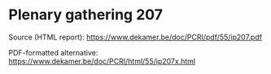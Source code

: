 # Plenary gathering 207

Source (HTML report): https://www.dekamer.be/doc/PCRI/pdf/55/ip207.pdf

PDF-formatted alternative: https://www.dekamer.be/doc/PCRI/html/55/ip207x.html

